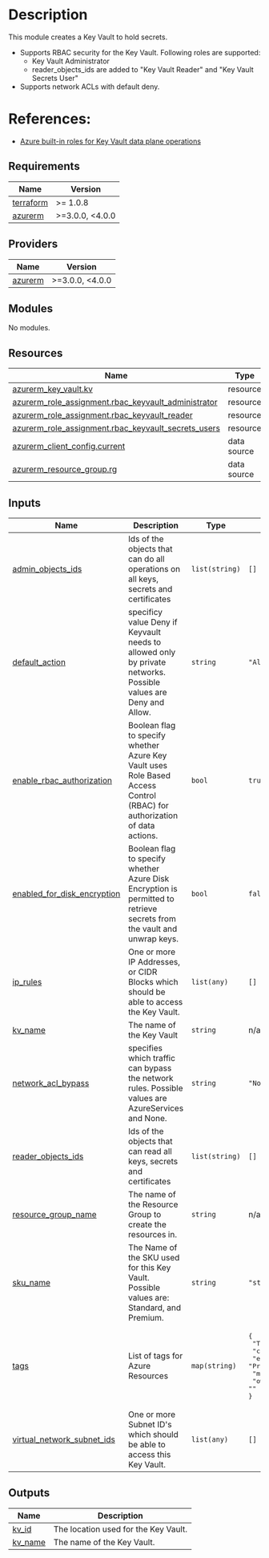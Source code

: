 # Description
This module creates a Key Vault to hold secrets.
* Supports RBAC security for the Key Vault.  Following roles are supported:
  * Key Vault Administrator
  * reader_objects_ids are added to "Key Vault Reader" and "Key Vault Secrets User"
* Supports network ACLs with default deny.

# References: 
 * [Azure built-in roles for Key Vault data plane operations](https://docs.microsoft.com/en-us/azure/key-vault/general/rbac-guide)

<!-- BEGINNING OF PRE-COMMIT-TERRAFORM DOCS HOOK -->
## Requirements

| Name | Version |
|------|---------|
| <a name="requirement_terraform"></a> [terraform](#requirement\_terraform) | >= 1.0.8 |
| <a name="requirement_azurerm"></a> [azurerm](#requirement\_azurerm) | >=3.0.0, <4.0.0 |

## Providers

| Name | Version |
|------|---------|
| <a name="provider_azurerm"></a> [azurerm](#provider\_azurerm) | >=3.0.0, <4.0.0 |

## Modules

No modules.

## Resources

| Name | Type |
|------|------|
| [azurerm_key_vault.kv](https://registry.terraform.io/providers/hashicorp/azurerm/latest/docs/resources/key_vault) | resource |
| [azurerm_role_assignment.rbac_keyvault_administrator](https://registry.terraform.io/providers/hashicorp/azurerm/latest/docs/resources/role_assignment) | resource |
| [azurerm_role_assignment.rbac_keyvault_reader](https://registry.terraform.io/providers/hashicorp/azurerm/latest/docs/resources/role_assignment) | resource |
| [azurerm_role_assignment.rbac_keyvault_secrets_users](https://registry.terraform.io/providers/hashicorp/azurerm/latest/docs/resources/role_assignment) | resource |
| [azurerm_client_config.current](https://registry.terraform.io/providers/hashicorp/azurerm/latest/docs/data-sources/client_config) | data source |
| [azurerm_resource_group.rg](https://registry.terraform.io/providers/hashicorp/azurerm/latest/docs/data-sources/resource_group) | data source |

## Inputs

| Name | Description | Type | Default | Required |
|------|-------------|------|---------|:--------:|
| <a name="input_admin_objects_ids"></a> [admin\_objects\_ids](#input\_admin\_objects\_ids) | Ids of the objects that can do all operations on all keys, secrets and certificates | `list(string)` | `[]` | no |
| <a name="input_default_action"></a> [default\_action](#input\_default\_action) | specificy value Deny if Keyvault needs to allowed only by private networks. Possible values are Deny and Allow. | `string` | `"Allow"` | no |
| <a name="input_enable_rbac_authorization"></a> [enable\_rbac\_authorization](#input\_enable\_rbac\_authorization) | Boolean flag to specify whether Azure Key Vault uses Role Based Access Control (RBAC) for authorization of data actions. | `bool` | `true` | no |
| <a name="input_enabled_for_disk_encryption"></a> [enabled\_for\_disk\_encryption](#input\_enabled\_for\_disk\_encryption) | Boolean flag to specify whether Azure Disk Encryption is permitted to retrieve secrets from the vault and unwrap keys. | `bool` | `false` | no |
| <a name="input_ip_rules"></a> [ip\_rules](#input\_ip\_rules) | One or more IP Addresses, or CIDR Blocks which should be able to access the Key Vault. | `list(any)` | `[]` | no |
| <a name="input_kv_name"></a> [kv\_name](#input\_kv\_name) | The name of the Key Vault | `string` | n/a | yes |
| <a name="input_network_acl_bypass"></a> [network\_acl\_bypass](#input\_network\_acl\_bypass) | specifies which traffic can bypass the network rules. Possible values are AzureServices and None. | `string` | `"None"` | no |
| <a name="input_reader_objects_ids"></a> [reader\_objects\_ids](#input\_reader\_objects\_ids) | Ids of the objects that can read all keys, secrets and certificates | `list(string)` | `[]` | no |
| <a name="input_resource_group_name"></a> [resource\_group\_name](#input\_resource\_group\_name) | The name of the Resource Group to create the resources in. | `string` | n/a | yes |
| <a name="input_sku_name"></a> [sku\_name](#input\_sku\_name) | The Name of the SKU used for this Key Vault. Possible values are: Standard, and Premium. | `string` | `"standard"` | no |
| <a name="input_tags"></a> [tags](#input\_tags) | List of tags for Azure Resources | `map(string)` | <pre>{<br>  "TFLevel": "L0",<br>  "costCenter": "",<br>  "environment": "Production",<br>  "managedBy": "Terraform",<br>  "owner": ""<br>}</pre> | no |
| <a name="input_virtual_network_subnet_ids"></a> [virtual\_network\_subnet\_ids](#input\_virtual\_network\_subnet\_ids) | One or more Subnet ID's which should be able to access this Key Vault. | `list(any)` | `[]` | no |

## Outputs

| Name | Description |
|------|-------------|
| <a name="output_kv_id"></a> [kv\_id](#output\_kv\_id) | The location used for the Key Vault. |
| <a name="output_kv_name"></a> [kv\_name](#output\_kv\_name) | The name of the Key Vault. |
<!-- END OF PRE-COMMIT-TERRAFORM DOCS HOOK -->